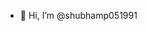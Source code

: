 - 👋 Hi, I’m @shubhamp051991

<!---
shubhamp051991/shubhamp051991 is a ✨ special ✨ repository because its `README.md` (this file) appears on your GitHub profile.
You can click the Preview link to take a look at your changes.
--->
